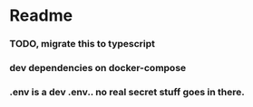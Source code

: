 # Readme 

### TODO, migrate this to typescript

### dev dependencies on docker-compose

### .env is a dev .env.. no real secret stuff goes in there.